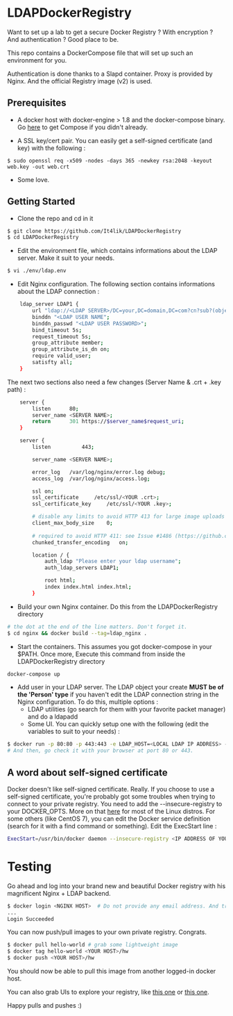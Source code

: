 # LDAPDockerRegistry

Want to set up a lab to get a secure Docker Registry ? With encryption ? And authentication ? Good place to be.

This repo contains a DockerCompose file that will set up such an environment for you. 

Authentication is done thanks to a Slapd container.
Proxy is provided by Nginx.
And the official Registry image (v2) is used.

## Prerequisites

- A docker host with docker-engine > 1.8 and the docker-compose binary.
Go [here](https://docs.docker.com/compose/install/) to get Compose if you didn't already.

- A SSL key/cert pair. You can easily get a self-signed certificate (and key) with the following : 
```
$ sudo openssl req -x509 -nodes -days 365 -newkey rsa:2048 -keyout web.key -out web.crt
```

- Some love.

## Getting Started

* Clone the repo and cd in it
``` bash
$ git clone https://github.com/It4lik/LDAPDockerRegistry
$ cd LDAPDockerRegistry
```

* Edit the environment file, which contains informations about the LDAP server. Make it suit to your needs.
``` bash
$ vi ./env/ldap.env
```

* Edit Nginx configuration. 
The following section contains informations about the LDAP connection :

``` bash
	ldap_server LDAP1 {
		url "ldap://<LDAP SERVER>/DC=your,DC=domain,DC=com?cn?sub?(objectClass=person)";
		binddn "<LDAP USER NAME";
		binddn_passwd "<LDAP USER PASSWORD>";
		bind_timeout 5s;
		request_timeout 5s;
		group_attribute member;
		group_attribute_is_dn on;
		require valid_user;
		satisfty all;
	}
```

The next two sections also need a few changes (Server Name & .crt + .key path) :

``` bash
	server {
		listen 		80;
		server_name	<SERVER NAME>;
		return		301 https://$server_name$request_uri;
	}

	server {
		listen          443;

		server_name	<SERVER NAME>;

		error_log	/var/log/nginx/error.log debug;
		access_log	/var/log/nginx/access.log;

		ssl on;
		ssl_certificate 	/etc/ssl/<YOUR .crt>;
		ssl_certificate_key 	/etc/ssl/<YOUR .key>;

		# disable any limits to avoid HTTP 413 for large image uploads
		client_max_body_size	0;
	
		# required to avoid HTTP 411: see Issue #1486 (https://github.com/docker/docker/issues/1486)
		chunked_transfer_encoding 	on;

		location / {
			auth_ldap "Please enter your ldap username";
			auth_ldap_servers LDAP1;

			root html;
			index index.html index.html;
		}

```

* Build your own Nginx container. Do this from the LDAPDockerRegistry directory
``` bash
# the dot at the end of the line matters. Don't forget it.
$ cd nginx && docker build --tag=ldap_nginx .
```

* Start the containers. This assumes you got docker-compose in your $PATH. Once more, Execute this command from inside the LDAPDockerRegistry directory
``` bash
docker-compose up
```

* Add user in your LDAP server. The LDAP object your create **MUST be of the 'Person' type** if you haven't edit the LDAP connection string in the Nginx configuration.
To do this, multiple options : 
	- LDAP utilities (go search for them with your favorite packet manager) and do a ldapadd
	- Some UI. You can quickly setup one with the following (edit the variables to suit to your needs) : 
``` bash
$ docker run -p 80:80 -p 443:443 -e LDAP_HOST=<LOCAL LDAP IP ADDRESS> -e LDAP_BASE_DN=dc=your,dc=domain,dc=com -e LDAP_LOGIN_DN=cn=admin,dc=your,dc=domain,dc=com -d windfisch/phpldapadmin
# And then, go check it with your browser at port 80 or 443.
```

## A word about self-signed certificate 
Docker doesn't like self-signed certificate. Really. <return> If you choose to use a self-signed certificate, you're probably got some troubles when trying to connect to your private registry. You need to add the --insecure-registry to your DOCKER_OPTS. More on that [here](https://docs.docker.com/registry/insecure/) for most of the Linux distros. <return> For some others (like CentOS 7), you can edit the Docker service definition (search for it with a find command or something). Edit the ExecStart line : 
``` bash
ExecStart=/usr/bin/docker daemon --insecure-registry <IP ADDRESS OF YOUR NGINX PROXY> -H fd://
```

# Testing
Go ahead and log into your brand new and beautiful Docker registry with his magnificent Nginx + LDAP backend. 
``` bash
$ docker login <NGINX HOST>  # Do not provide any email address. And try fake credentials, just to be sure...
...
Login Succeeded
```

You can now push/pull images to your own private registry. Congrats. 
``` bash
$ docker pull hello-world # grab some lightweight image
$ docker tag hello-world <YOUR HOST>/hw 
$ docker push <YOUR HOST>/hw
```
You should now be able to pull this image from another logged-in docker host. 

You can also grab UIs to explore your registry, like [this one](https://hub.docker.com/r/atcol/docker-registry-ui/) or [this one](https://hub.docker.com/r/hyper/docker-registry-web/). 

Happy pulls and pushes :)